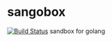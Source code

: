 # sangobox
[![Build Status](https://travis-ci.org/yuys13/sangobox.svg?branch=master)](https://travis-ci.org/yuys13/sangobox)
sandbox for golang

